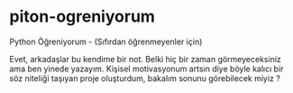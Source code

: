 # piton-ogreniyorum
Python Öğreniyorum - (Sıfırdan öğrenmeyenler için)

Evet, arkadaşlar bu kendime bir not. Belki hiç bir zaman görmeyeceksiniz ama ben yinede yazayım. Kişisel motivasyonum artsın diye böyle kalıcı bir söz niteliği taşıyan proje oluşturdum, bakalım sonunu görebilecek miyiz ?
